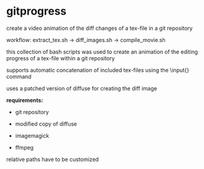 # gitprogress
create a video animation of the diff changes of a tex-file in a git repository

workflow: extract_tex.sh -> diff_images.sh -> compile_movie.sh

this collection of bash scripts was used to create an animation of the editing progress of a tex-file within a git repository

supports automatic concatenation of included tex-files using the \input{} command

uses a patched version of diffuse for creating the diff image

**requirements:**

* git repository

* modified copy of diffuse

* imagemagick

* ffmpeg

relative paths have to be customized
